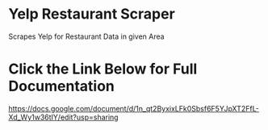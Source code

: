 # Yelp Restaurant Scraper
Scrapes Yelp for Restaurant Data in given Area

# Click the Link Below for Full Documentation 
https://docs.google.com/document/d/1n_qt2ByxixLFk0Sbsf6F5YJpXT2FfL-Xd_Wy1w36tIY/edit?usp=sharing
